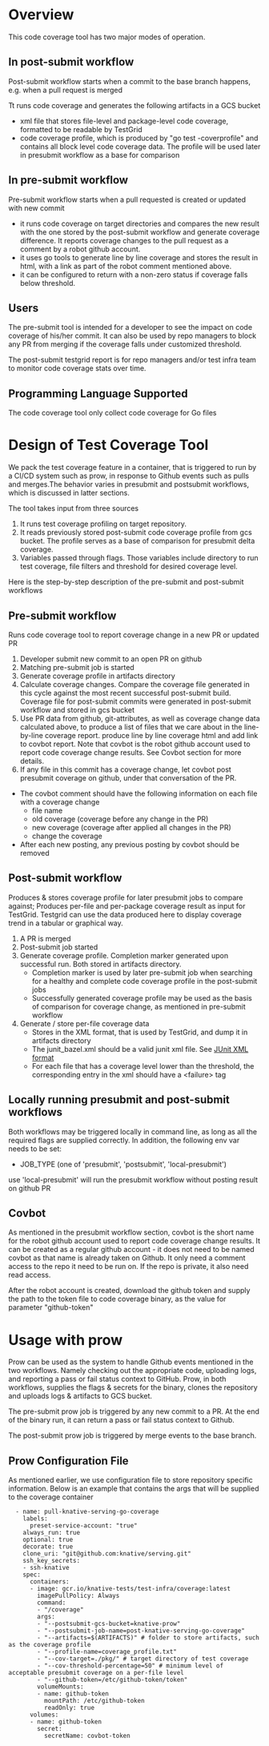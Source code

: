 # Overview
This code coverage tool has two major modes of operation.
## In post-submit workflow 
Post-submit workflow starts when a commit to the base branch happens, e.g. when a pull request is merged

Tt runs code coverage and generates the following artifacts in a GCS bucket
  - xml file that stores file-level and package-level code coverage, formatted to be readable by TestGrid
  - code coverage profile, which is produced by "go test -coverprofile" and contains all block level
   code coverage data. The profile will be used later in presubmit workflow as a base for comparison

## In pre-submit workflow
Pre-submit workflow starts when a pull requested is created or updated with new commit
  - it runs code coverage on target directories and compares the new result with the one stored by 
  the post-submit workflow and generate coverage difference. It reports coverage changes to the 
  pull request as a comment by a robot github account. 
  - it uses go tools to generate line by line coverage and stores the result in html, 
  with a link as part of the robot comment mentioned above.
  - it can be configured to return with a non-zero status if coverage falls below threshold.

## Users
The pre-submit tool is intended for a developer to see the impact on code coverage of his/her commit. It can also be used by repo managers to block any PR from merging if the coverage falls under customized threshold.

The post-submit testgrid report is for repo managers and/or test infra team to monitor code coverage stats over time.

## Programming Language Supported
The code coverage tool only collect code coverage for Go files


# Design of Test Coverage Tool
We pack the test coverage feature in a container, that is triggered to run by a CI/CD system such as prow, in response to Github events such as pulls and merges.The behavior varies in presubmit and postsubmit workflows, which is discussed in latter sections. 

The tool takes input from three sources
1. It runs test coverage profiling on target repository. 
2. It reads previously stored post-submit code coverage profile from gcs bucket. The profile
serves as a base of comparison for presubmit delta coverage.
3. Variables passed through flags. Those variables include directory to run test coverage, file filters and threshold for desired coverage level.  


Here is the step-by-step description of the pre-submit and post-submit workflows

## Pre-submit workflow
Runs code coverage tool to report coverage change in a new PR or updated PR
1. Developer submit new commit to an open PR on github
2. Matching pre-submit job is started 
3. Generate coverage profile in artifacts directory
4. Calculate coverage changes. Compare the coverage file generated in this cycle against the most
 recent successful post-submit build. Coverage file for post-submit commits were generated in 
 post-submit workflow and stored in gcs bucket
5. Use PR data from github, git-attributes, as well as coverage change data calculated above, to 
produce a list of files that we care about in the line-by-line coverage report. produce line by 
line coverage html and add link to covbot report. Note that covbot is the robot github account 
used to report code coverage change results. See Covbot section for more details.
6. If any file in this commit has a coverage change, let covbot post presubmit coverage on github, under that conversation of the PR. 
  - The covbot comment should have the following information on each file with a coverage change
    - file name
    - old coverage (coverage before any change in the PR)
    - new coverage (coverage after applied all changes in the PR)
    - change the coverage
  - After each new posting, any previous posting by covbot should be removed

## Post-submit workflow
Produces & stores coverage profile for later presubmit jobs to compare against; 
Produces per-file and per-package coverage result as input for TestGrid. Testgrid can use the data produced here to display coverage trend in a tabular or graphical way. 
1. A PR is merged
2. Post-submit job started
3. Generate coverage profile. Completion marker generated upon successful run. Both stored
 in artifacts directory.
    - Completion marker is used by later pre-submit job when searching for a healthy and complete 
    code coverage profile in the post-submit jobs
    - Successfully generated coverage profile may be used as the basis of comparison for coverage change, 
    as mentioned in pre-submit workflow
4. Generate / store per-file coverage data
    - Stores in the XML format, that is used by TestGrid, and dump it in artifacts directory
    - The junit_bazel.xml should be a valid junit xml file. See 
[JUnit XML format](https://www.ibm.com/support/knowledgecenter/en/SSQ2R2_14.1.0/com.ibm.rsar.analysis.codereview.cobol.doc/topics/cac_useresults_junit.html)
    - For each file that has a coverage level lower than the threshold, the corresponding entry in the xml should have a \<failure\> tag

## Locally running presubmit and post-submit workflows
Both workflows may be triggered locally in command line, as long as all the required flags are 
supplied correctly. In addition, the following env var needs to be set:
- JOB_TYPE (one of 'presubmit', 'postsubmit', 'local-presubmit')

use 'local-presubmit' will run the presubmit workflow without posting result on github PR
  
## Covbot
As mentioned in the presubmit workflow section, covbot is the short name for the robot github 
account used to report code coverage change results. It can be created as a regular github 
account - it does not need to be named covbot as that name is already taken on Github. It only need a 
comment access to the repo it need to be run on. If the repo is private, it also need read access. 
  
After the robot account is created, download the github token and supply the path to the token 
file to code coverage binary, as the value for parameter "github-token"


# Usage with prow
Prow can be used as the system to handle Github events mentioned in the two workflows. 
 Namely checking out the appropriate code, uploading logs, and reporting a pass or fail status context to GitHub.
Prow, in both workflows, supplies the flags & secrets for the binary, clones the repository and uploads logs & artifacts to GCS bucket.

The pre-submit prow job is triggered by any new commit to a PR. At the end of the binary run, it can return a pass or fail status context to Github.

The post-submit prow job is triggered by merge events to the base branch.

## Prow Configuration File
As mentioned earlier, we use configuration file to store repository specific information. Below is an example that contains the args that will be supplied to the coverage container
```
  - name: pull-knative-serving-go-coverage
    labels:
      preset-service-account: "true"
    always_run: true
    optional: true
    decorate: true
    clone_uri: "git@github.com:knative/serving.git"
    ssh_key_secrets:
    - ssh-knative
    spec:
      containers:
      - image: gcr.io/knative-tests/test-infra/coverage:latest
        imagePullPolicy: Always
        command:
        - "/coverage"
        args:
        - "--postsubmit-gcs-bucket=knative-prow"
        - "--postsubmit-job-name=post-knative-serving-go-coverage"
        - "--artifacts=$(ARTIFACTS)" # folder to store artifacts, such as the coverage profile
        - "--profile-name=coverage_profile.txt"
        - "--cov-target=./pkg/" # target directory of test coverage
        - "--cov-threshold-percentage=50" # minimum level of acceptable presubmit coverage on a per-file level
        - "--github-token=/etc/github-token/token"
        volumeMounts:
        - name: github-token
          mountPath: /etc/github-token
          readOnly: true
      volumes:
      - name: github-token
        secret:
          secretName: covbot-token
```
